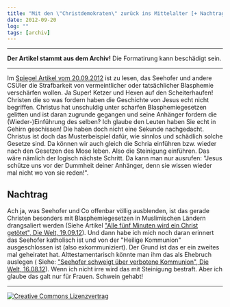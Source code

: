 ```yaml
---
title: "Mit den \"Christdemokraten\" zurück ins Mittelalter [+ Nachtrag]"
date: 2012-09-20
log: ""
tags: [archiv]
---
```

<hr><b>Der Artikel stammt aus dem Archiv!</b> Die Formatirung kann beschädigt sein.<hr>
<p>Im <a href="http://www.spiegel.de/politik/deutschland/mohammed-video-seehofer-dringt-auf-verschaerfung-des-strafrechts-a-857014.html">Spiegel Artikel vom 20.09.2012</a> ist zu lesen, das Seehofer und andere CSUler die Strafbarkeit von vermeintlicher oder tatsächlicher  Blasphemie verschärfen wollen. Ja Super! Ketzer und Hexen auf den Scheiterhaufen! Christen die so was fordern haben die Geschichte von Jesus echt nicht begriffen. Christus hat unschuldig unter scharfen  Blasphemiegesetzen gelitten und ist daran zugrunde gegangen und seine Anhänger fordern die (Wieder-)Einführung des selben? Ich glaube den Leuten haben Sie echt in Gehirn geschissen! Die haben doch nicht eine Sekunde nachgedacht. Christus ist doch das Musterbeispiel dafür, wie sinnlos und schädlich solche Gesetze sind. Da können wir auch gleich die Schria einführen bzw. wieder nach den Gesetzen des Mose leben. Also die Steinigung einführen. Das wäre nämlich der logisch nächste Schritt. Da kann man nur ausrufen: "Jesus schütze uns vor der Dummheit deiner Anhänger, denn sie wissen wieder mal nicht wo von sie reden!".</p> 

<h2>Nachtrag</h2>
<p>
Ach ja, was Seehofer und Co offenbar völlig ausblenden, ist das gerade Christen besonders mit   Blasphemiegesetzen in Muslimischen Ländern drangsaliert werden (Siehe Artikel <a href="http://www.welt.de/debatte/kommentare/article109334415/Alle-fuenf-Minuten-wird-ein-Christ-getoetet.html">"Alle fünf Minuten wird ein Christ getötet", Die Welt, 19.09.12</a>). Und dann habe ich mich noch daran erinnert das Seehofer katholisch ist und von der "Heilige Kommunion" ausgeschlossen ist (also exkommuniziert). Der Grund ist das er ein zweites mal geheiratet hat. Alttestamentarisch könnte man ihm das als Ehebruch auslegen ( Siehe: <a href="http://www.welt.de/politik/deutschland/article108648500/Seehofer-schweigt-ueber-verbotene-Kommunion.html">"Seehofer schweigt über verbotene Kommunion", Die Welt, 16.08.12</a>). Wenn ich nicht irre wird das mit Steinigung bestraft. Aber ich glaube das galt nur für Frauen. Schwein gehabt! 
</p>


<hr>
<a rel="license" href="http://creativecommons.org/licenses/by-sa/3.0/"><img alt="Creative Commons Lizenzvertrag" style="border-width:0" src="http://i.creativecommons.org/l/by-sa/3.0/88x31.png" /></a>
